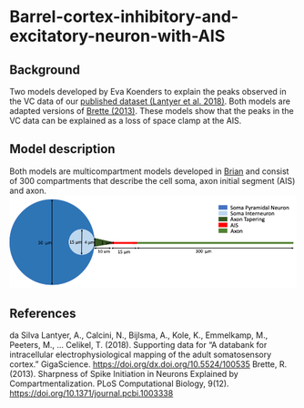 # Barrel-cortex-inhibitory-and-excitatory-neuron-with-AIS

## Background
Two models developed by Eva Koenders to explain the peaks observed in the VC data of our [published dataset (Lantyer et al. 2018)](https://academic.oup.com/gigascience/article/7/12/giy147/5232232). Both models are adapted versions of [Brette (2013)](https://brian2.readthedocs.io/en/2.0rc/examples/frompapers.Brette_2012.Fig1.html). These models show that the peaks in the VC data can be explained as a loss of space clamp at the AIS.

## Model description
Both models are multicompartment models developed in [Brian](https://brian2.readthedocs.io/en/stable/) and consist of 300 compartments that describe the cell soma, axon initial segment (AIS) and axon. 
![Excitatory and inhibitory cell model](cells.png)

## References
da Silva Lantyer, A., Calcini, N., Bijlsma, A., Kole, K., Emmelkamp, M., Peeters, M., … Celikel, T. (2018). Supporting data for “A databank for intracellular electrophysiological mapping of the adult somatosensory cortex.” GigaScience. https://doi.org/dx.doi.org/10.5524/100535
Brette, R. (2013). Sharpness of Spike Initiation in Neurons Explained by Compartmentalization. PLoS Computational Biology, 9(12). https://doi.org/10.1371/journal.pcbi.1003338
